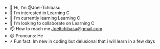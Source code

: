 - 👋 Hi, I’m @Joel-Tchibasu
- 👀 I’m interested in Learning C
- 🌱 I’m currently learning Learning C
- 💞️ I’m looking to collaborate on Learning C
- 📫 How to reach me Joeltchibasu@gmail.com
- 😄 Pronouns: He
- ⚡ Fun fact: Im new in coding but delusional that i will learn in a few days

<!---
Joel-Tchibasu/Joel-Tchibasu is a ✨ special ✨ repository because its `README.md` (this file) appears on your GitHub profile.
You can click the Preview link to take a look at your changes.
--->
